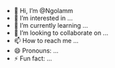 - 👋 Hi, I’m @Ngolamm
- 👀 I’m interested in ...
- 🌱 I’m currently learning ...
- 💞️ I’m looking to collaborate on ...
- 📫 How to reach me ...
- 😄 Pronouns: ...
- ⚡ Fun fact: ...

<!---
Ngolamm/Ngolamm is a ✨ special ✨ repository because its `README.md` (this file) appears on your GitHub profile.
You can click the Preview link to take a look at your changes.
--->
